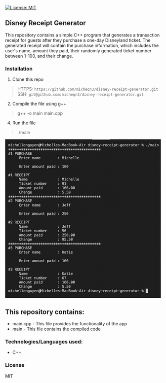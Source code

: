 [![License: MIT](https://img.shields.io/badge/License-MIT-yellow.svg)](https://opensource.org/licenses/MIT)
## Disney Receipt Generator

This repository contains a simple C++ program that generates a transaction receipt for guests after they
purchase a one-day Disneyland ticket. The generated receipt will contain the purchase information, which includes 
the user's name, amount they paid, their randomly generated ticket number between 1-100, and their change.

### Installation 

1. Clone this repo
> HTTPS: `https://github.com/micheqn3/disney-receipt-generator.git` <br>
> SSH: `git@github.com:micheqn3/disney-receipt-generator.git`
2. Compile the file using g++
> g++ -o main main.cpp
4. Run the file 
> ./main

![Screenshot](/Assets/command-line.png)

## This repository contains:
 - main.cpp - This file provides the functionality of the app
 - main - This file contains the compiled code

### Technologies/Languages used: 

  - C++

### License 

MIT 


